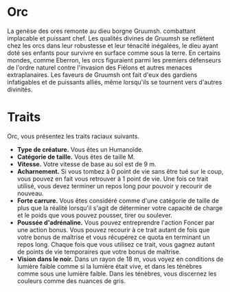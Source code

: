 # Orc

La genèse des ores remonte au dieu borgne Gruumsh. combattant implacable et puissant chef. Les qualités divines de Gruumsh se reflètent chez les orcs dans leur robustesse et leur ténacité inégalées, le dieu ayant doté ses enfants pour survivre en surface comme sous la terre.
En certains mondes, comme Eberron, les orcs figuraient parmi les premiers défenseurs de l'ordre naturel contre l'invasion des Fiélons et autres menaces extraplanaires.
Les faveurs de Gruumsh ont fait d'eux des gardiens infatigables et de puissants alliés, même lorsqu'ils se tournent vers d'autres divinités.

# Traits

Orc, vous présentez les traits raciaux suivants.

- **Type de créature.** Vous êtes un Humanoïde.
- **Catégorie de taille.** Vous êtes de taille M.
- **Vitesse.** Votre vitesse de base au sol est de 9 m.
- **Acharnement.** Si vous tombez à 0 point de vie sans être tué sur le coup, vous pouvez en fait vous retrouver à 1 point de vie. Une fois ce trait utilisé, vous devez terminer un repos long pour pouvoir y recourir de nouveau.
- **Forte carrure.** Vous êtes considéré comme d'une catégorie de taille de plus que la réalité lorsqu'il s'agit de déterminer votre capacité de charge et le poids que vous pouvez pousser, tirer ou soulever.
- **Poussée d'adrénaline.** Vous pouvez entreprendre l'action Foncer par une action bonus. Vous pouvez recourir à ce trait autant de fois que votre bonus de maîtrise et vous récupérez ce quota en terminant un repos long.
  Chaque fois que vous utilisez ce trait, vous gagnez autant de points de vie temporaires que votre bonus de maîtrise.
- **Vision dans le noir.** Dans un rayon de 18 m, vous voyez en conditions de lumière faible comme si la lumière était vive, et dans les ténèbres comme sous une lumière faible.
  Dans les ténèbres, vous discernez les couleurs comme des nuances de gris.
